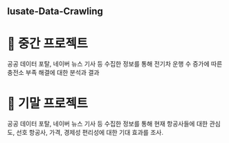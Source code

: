 ## lusate-Data-Crawling
# 📖 중간 프로젝트
공공 데이터 포탈, 네이버 뉴스 기사 등 수집한 정보를 통해 전기차 운행 수 증가에 따른 충전소 부족 해결에 대한 분석과 결과

# 📖 기말 프로젝트
공공 데이터 포탈, 네이버 뉴스 기사 등 수집한 정보를 통해 현재 항공사들에 대한 	관심도, 선호 항공사, 가격, 경제성 편리성에 대한 기대 효과를 조사.
